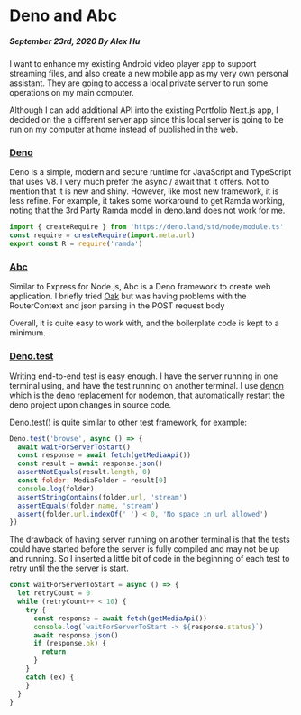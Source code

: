 # Deno and Abc
##### September 23rd, 2020 By Alex Hu

I want to enhance my existing Android video player app to support streaming files, and also create
a new mobile app as my very own personal assistant. They are going to access a local private server to run
some operations on my main computer.

Although I can add additional API into the existing Portfolio Next.js app, I decided on the
a different server app since this local server is going to be run on my computer at home instead
of published in the web.

### [Deno](https://deno.land/)

Deno is a simple, modern and secure runtime for JavaScript and TypeScript that uses V8.
I very much prefer the async / await that it offers. Not to mention that it is new and shiny.
However, like most new framework, it is less refine. For example, it takes some workaround
to get Ramda working, noting that the 3rd Party Ramda model in deno.land does not work for me.

```js
import { createRequire } from 'https://deno.land/std/node/module.ts'
const require = createRequire(import.meta.url)
export const R = require('ramda')
```

### [Abc](https://deno.land/x/abc)

Similar to Express for Node.js, Abc is a Deno framework to create web application.
I briefly tried [Oak](https://deno.land/x/oak) but was having problems with the RouterContext
and json parsing in the POST request body

Overall, it is quite easy to work with, and the boilerplate code is kept to a minimum.

### [Deno.test](https://deno.land/manual/testing)

Writing end-to-end test is easy enough. I have the server running in one terminal using, and have the test running on another terminal.
I use [denon](https://deno.land/x/denon) which is the deno replacement for nodemon, that automatically restart the deno project upon changes
in source code.

Deno.test() is quite similar to other test framework, for example:

```js
Deno.test('browse', async () => {
  await waitForServerToStart()
  const response = await fetch(getMediaApi())
  const result = await response.json()
  assertNotEquals(result.length, 0)
  const folder: MediaFolder = result[0]
  console.log(folder)
  assertStringContains(folder.url, 'stream')
  assertEquals(folder.name, 'stream')
  assert(folder.url.indexOf(' ') < 0, 'No space in url allowed')
})
```

The drawback of having server running on another terminal is that the tests could have started before the server is fully compiled and
may not be up and running. So I inserted a little bit of code in the beginning of each test to retry until the the server is start.

```js
const waitForServerToStart = async () => {
  let retryCount = 0
  while (retryCount++ < 10) {
    try {
      const response = await fetch(getMediaApi())
      console.log(`waitForServerToStart -> ${response.status}`)
      await response.json()
      if (response.ok) {
        return
      }
    }
    catch (ex) {
    }
  }
}
```
